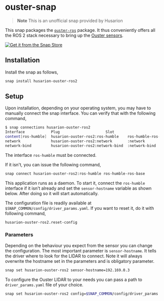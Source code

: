 # ouster-snap

> **Note**
> This is an unofficial snap provided by Husarion

This snap packages the [`ouster-ros`](https://github.com/ouster-lidar/ouster-ros/tree/ros2) package.
It thus conveniently offers all the ROS 2 stack necessary to bring up the [Ouster sensors](https://ouster.com/).

[![Get it from the Snap Store](https://snapcraft.io/static/images/badges/en/snap-store-black.svg)](https://snapcraft.io/husarion-ouster-ros2)

## Installation

Install the snap as follows,

```bash
snap install husarion-ouster-ros2
```

## Setup

Upon installation, depending on your operating system,
you may have to manually connect the snap interface.
You can verify that with the following command,

```bash
$ snap connections husarion-ouster-ros2
Interface            Plug                     Slot                            Notes
content[ros-humble]  husarion-ouster-ros2:ros-humble    ros-humble-ros-base:ros-humble  manual
network              husarion-ouster-ros2:network       :network                        -
network-bind         husarion-ouster-ros2:network-bind  :network-bind                   -
```

The interface `ros-humble` must be connected.

If it isn't, you can issue the following command,

```bash
snap connect husarion-ouster-ros2:ros-humble ros-humble-ros-base
```


This application runs as a daemon. To start it, connect the `ros-humble` interface if it isn't already and set the `sensor-hostname` variable as shown below. After doing so it will start automatically.

The configuration file is readily available at `$SNAP_COMMON/config/driver_params.yaml`.
If you want to reset it, do it with following command,
```bash
husarion-ouster-ros2.reset-config 
```

### Parameters

Depending on the behaviour you expect from the sensor you can change the configuration.
The most important parameter is `sensor-hostname`. It tells the driver where to look for the LIDAR to connect. Note it will always overwrite the hostname set in the parameters and is obligatory parameter. 

```bash
snap set husarion-ouster-ros2 sensor-hostname=192.169.0.3
```

To configure the Ouster LIDAR to your needs you can pass a path to `driver_params.yaml` file of your choice.
```bash
snap set husarion-ouster-ros2 config=$SNAP_COMMON/config/driver_params.yaml
```
